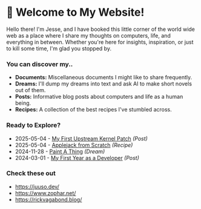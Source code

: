 # 🌱 Welcome to My Website!

Hello there! I'm Jesse, and I have booked this little corner of the world wide web as a place where I share my thoughts on computers, life, and everything in between. Whether you're here for insights, inspiration, or just to kill some time, I'm glad you stopped by.

### You can discover my..

  - **Documents:** Miscellaneous documents I might like to share frequently.
  - **Dreams:** I'll dump my dreams into text and ask AI to make short novels out of them.
  - **Posts:** Informative blog posts about computers and life as a human being.
  - **Recipes:** A collection of the best recipes I've stumbled across.

### Ready to Explore?

  - 2025-05-04 - [My First Upstream Kernel Patch](./posts/My%20First%20Upstream%20Kernel%20Patch.md) *(Post)*
  - 2025-05-04 - [Applejack from Scratch](./recipes/Applejack%20from%20Scratch.md) *(Recipe)*
  - 2024-11-28 - [Paint A Thing](./dreams/Paint%20A%20Thing.md) *(Dream)*
  - 2024-03-01 - [My First Year as a Developer](./posts/My%20First%20Year%20as%20a%20Developer.md) *(Post)*

### Check these out

  - https://juuso.dev/
  - https://www.zophar.net/
  - https://rickvagabond.blog/
